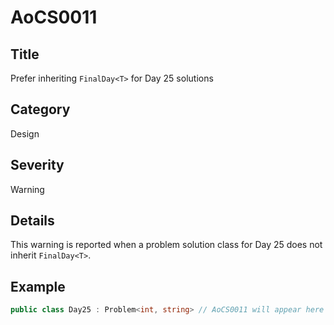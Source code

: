 # AoCS0011

## Title
Prefer inheriting `FinalDay<T>` for Day 25 solutions

## Category
Design

## Severity
Warning

## Details
This warning is reported when a problem solution class for Day 25 does not inherit `FinalDay<T>`.

## Example
```csharp
public class Day25 : Problem<int, string> // AoCS0011 will appear here
```
